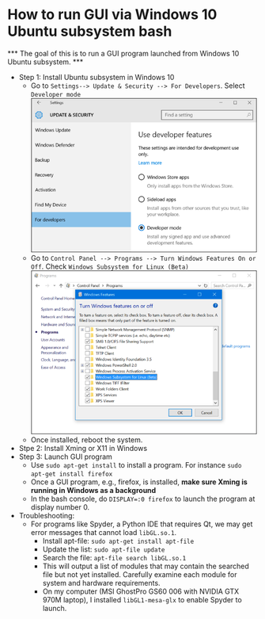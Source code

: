 # How to run GUI via Windows 10 Ubuntu subsystem bash

*** The goal of this is to run a GUI program launched from Windows 10 Ubuntu subsystem. ***

* Step 1: Install Ubuntu subsystem in Windows 10
  - Go to `Settings--> Update & Security --> For Developers`. Select `Developer mode`
  ![](Windows10bash_001.png)
  - Go to `Control Panel --> Programs --> Turn Windows Features On or Off`. Check `Windows Subsystem for Linux (Beta)`
  ![](Windows10bash_002.png)
  - Once installed, reboot the system.
* Stpe 2: Install Xming or X11 in Windows
* Step 3: Launch GUI program
  - Use `sudo apt-get install` to install a program. For instance
  `sudo apt-get install firefox`
  - Once a GUI program, e.g., firefox, is installed, **make sure Xming is running in Windows as a background**
  - In the bash console, do `DISPLAY=:0 firefox` to launch the program at display number 0.
* Troubleshooting:
  - For programs like Spyder, a Python IDE that requires Qt, we may get error messages that cannot load `libGL.so.1`.
    - Install apt-file: `sudo apt-get install apt-file`
    - Update the list: `sudo apt-file update`
    - Search the file: `apt-file search libGL.so.1`
    - This will output a list of modules that may contain the searched file but not yet installed. Carefully examine each module for system and hardware requirements.
    - On my computer (MSI GhostPro GS60 006 with NVIDIA GTX 970M laptop), I installed `libGL1-mesa-glx` to enable Spyder to launch.
